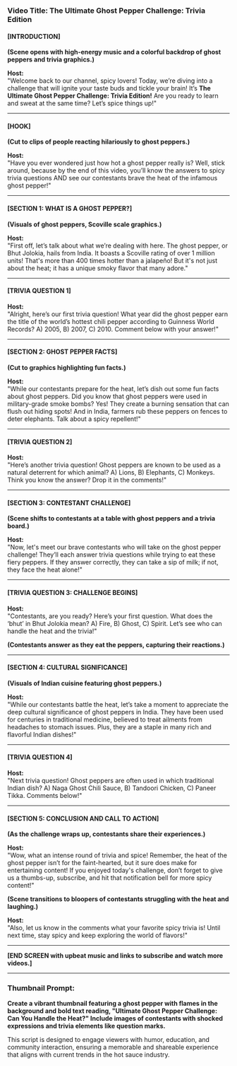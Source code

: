 ### Video Title: The Ultimate Ghost Pepper Challenge: Trivia Edition

#### [INTRODUCTION]
**(Scene opens with high-energy music and a colorful backdrop of ghost peppers and trivia graphics.)**

**Host:**  
"Welcome back to our channel, spicy lovers! Today, we’re diving into a challenge that will ignite your taste buds and tickle your brain! It’s **The Ultimate Ghost Pepper Challenge: Trivia Edition!** Are you ready to learn and sweat at the same time? Let’s spice things up!"

---

#### [HOOK]
**(Cut to clips of people reacting hilariously to ghost peppers.)**

**Host:**  
"Have you ever wondered just how hot a ghost pepper really is? Well, stick around, because by the end of this video, you’ll know the answers to spicy trivia questions AND see our contestants brave the heat of the infamous ghost pepper!"

---

#### [SECTION 1: WHAT IS A GHOST PEPPER?]
**(Visuals of ghost peppers, Scoville scale graphics.)**

**Host:**  
"First off, let’s talk about what we’re dealing with here. The ghost pepper, or Bhut Jolokia, hails from India. It boasts a Scoville rating of over 1 million units! That's more than 400 times hotter than a jalapeño! But it's not just about the heat; it has a unique smoky flavor that many adore."

---

#### [TRIVIA QUESTION 1]
**Host:**  
"Alright, here’s our first trivia question! What year did the ghost pepper earn the title of the world’s hottest chili pepper according to Guinness World Records? A) 2005, B) 2007, C) 2010. Comment below with your answer!"

---

#### [SECTION 2: GHOST PEPPER FACTS]
**(Cut to graphics highlighting fun facts.)**

**Host:**  
"While our contestants prepare for the heat, let’s dish out some fun facts about ghost peppers. Did you know that ghost peppers were used in military-grade smoke bombs? Yes! They create a burning sensation that can flush out hiding spots! And in India, farmers rub these peppers on fences to deter elephants. Talk about a spicy repellent!"

---

#### [TRIVIA QUESTION 2]
**Host:**  
"Here’s another trivia question! Ghost peppers are known to be used as a natural deterrent for which animal? A) Lions, B) Elephants, C) Monkeys. Think you know the answer? Drop it in the comments!"

---

#### [SECTION 3: CONTESTANT CHALLENGE]
**(Scene shifts to contestants at a table with ghost peppers and a trivia board.)**

**Host:**  
"Now, let's meet our brave contestants who will take on the ghost pepper challenge! They’ll each answer trivia questions while trying to eat these fiery peppers. If they answer correctly, they can take a sip of milk; if not, they face the heat alone!"

---

#### [TRIVIA QUESTION 3: CHALLENGE BEGINS]
**Host:**  
"Contestants, are you ready? Here’s your first question. What does the ‘bhut’ in Bhut Jolokia mean? A) Fire, B) Ghost, C) Spirit. Let’s see who can handle the heat and the trivia!"

**(Contestants answer as they eat the peppers, capturing their reactions.)**

---

#### [SECTION 4: CULTURAL SIGNIFICANCE]
**(Visuals of Indian cuisine featuring ghost peppers.)**

**Host:**  
"While our contestants battle the heat, let’s take a moment to appreciate the deep cultural significance of ghost peppers in India. They have been used for centuries in traditional medicine, believed to treat ailments from headaches to stomach issues. Plus, they are a staple in many rich and flavorful Indian dishes!"

---

#### [TRIVIA QUESTION 4]
**Host:**  
"Next trivia question! Ghost peppers are often used in which traditional Indian dish? A) Naga Ghost Chili Sauce, B) Tandoori Chicken, C) Paneer Tikka. Comments below!"

---

#### [SECTION 5: CONCLUSION AND CALL TO ACTION]
**(As the challenge wraps up, contestants share their experiences.)**

**Host:**  
"Wow, what an intense round of trivia and spice! Remember, the heat of the ghost pepper isn’t for the faint-hearted, but it sure does make for entertaining content! If you enjoyed today's challenge, don’t forget to give us a thumbs-up, subscribe, and hit that notification bell for more spicy content!"

**(Scene transitions to bloopers of contestants struggling with the heat and laughing.)**

**Host:**  
"Also, let us know in the comments what your favorite spicy trivia is! Until next time, stay spicy and keep exploring the world of flavors!"

---

**[END SCREEN with upbeat music and links to subscribe and watch more videos.]**

---

### Thumbnail Prompt:
**Create a vibrant thumbnail featuring a ghost pepper with flames in the background and bold text reading, "Ultimate Ghost Pepper Challenge: Can You Handle the Heat?" Include images of contestants with shocked expressions and trivia elements like question marks.**

This script is designed to engage viewers with humor, education, and community interaction, ensuring a memorable and shareable experience that aligns with current trends in the hot sauce industry.